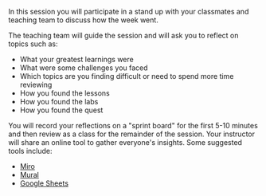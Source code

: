 In this session you will participate in a stand up with your classmates and teaching team to discuss how the week went.

The teaching team will guide the session and will ask you to reflect on topics such as:

- What your greatest learnings were
- What were some challenges you faced
- Which topics are you finding difficult or need to spend more time reviewing
- How you found the lessons
- How you found the labs
- How you found the quest

You will record your reflections on a "sprint board" for the first 5-10 minutes and then review as a class for the remainder of the session. Your instructor will share an online tool to gather everyone's insights. Some suggested tools include:

- [Miro](https://miro.com/app/)
- [Mural](https://www.mural.co/)
- [Google Sheets](https://www.google.com/sheets/about/)